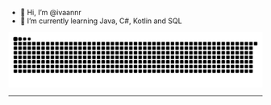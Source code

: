 - 👋 Hi, I’m @ivaannr
- 🌱 I’m currently learning Java, C#, Kotlin and SQL

![GitHub Snake dark](https://github.com/ivaannr/ivaannr/blob/output/github-contribution-grid-snake-dark.svg)

---
